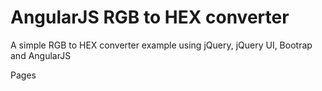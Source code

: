 # AngularJS RGB to HEX converter
A simple RGB to HEX converter example using jQuery, jQuery UI, Bootrap and AngularJS

Pages